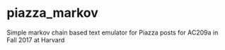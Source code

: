 # piazza_markov
Simple markov chain based text emulator for Piazza posts for AC209a in Fall 2017 at Harvard


